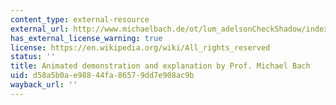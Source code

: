 ```yaml
---
content_type: external-resource
external_url: http://www.michaelbach.de/ot/lum_adelsonCheckShadow/index.html
has_external_license_warning: true
license: https://en.wikipedia.org/wiki/All_rights_reserved
status: ''
title: Animated demonstration and explanation by Prof. Michael Bach
uid: d58a5b0a-e988-44fa-8657-9dd7e908ac9b
wayback_url: ''
---
```

